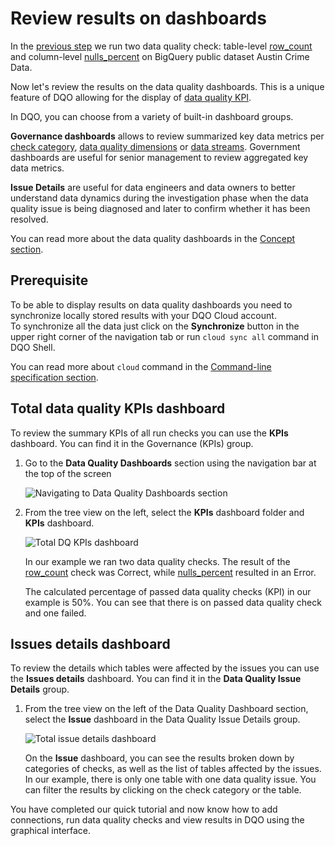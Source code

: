 # Review results on dashboards

In the [previous step](../run-data-quality-checks/run-data-quality-checks.md) we run two data quality check: table-level
[row_count](../../checks/table/volume/row-count.md) and column-level [nulls_percent](../../checks/column/nulls/not-nulls-percent.md)
on BigQuery public dataset Austin Crime Data. 

Now let's review the results on the data quality dashboards. This is a unique feature of DQO allowing for the display of [data quality KPI](../../dqo-concepts/data-quality-kpis/data-quality-kpis.md).

In DQO, you can choose from a variety of built-in dashboard groups.

**Governance dashboards** allows to review summarized key data metrics per [check category](../../checks/#categories-of-checks),
[data quality dimensions](../../dqo-concepts/data-quality-dimensions/data-quality-dimensions.md) or [data streams](../../dqo-concepts/data-grouping/data-grouping.md).
Government dashboards are useful for senior management to review aggregated key data metrics.

**Issue Details** are useful for data engineers and data owners to better understand data dynamics during the investigation phase when the data quality issue is being diagnosed and
later to confirm whether it has been resolved.

You can read more about the data quality dashboards in the [Concept section](../../dqo-concepts/data-quality-dashboards/data-quality-dashboards.md).

## Prerequisite

To be able to display results on data quality dashboards you need to synchronize locally stored results with your DQO Cloud account.  
To synchronize all the data just click on the **Synchronize** button in the upper right corner of the navigation tab or run `cloud sync all` command in DQO Shell.

You can read more about `cloud` command in the [Command-line specification section](../../command-line-interface/cloud.md).

## Total data quality KPIs dashboard

To review the summary KPIs of all run checks you can use the **KPIs** dashboard.
You can find it in the Governance (KPIs) group.

1. Go to the **Data Quality Dashboards** section using the navigation bar at the top of the screen

    ![Navigating to Data Quality Dashboards section](https://dqops.com/docs/images/getting-started/data-quality-dashboards-section.jpg)
    
2. From the tree view on the left, select the **KPIs** dashboard folder and **KPIs** dashboard.

    ![Total DQ KPIs dashboard](https://dqops.com/docs/images/getting-started/total-dq-kpis-dashboard.jpg)

    In our example we ran two data quality checks. The result of the [row_count](../../checks/table/volume/row-count.md) 
    check was Correct, while [nulls_percent](../../checks/column/nulls/not-nulls-percent.md) resulted in an Error.

    The calculated percentage of passed data quality checks (KPI) in our example is 50%. You can see that there is on passed data quality
    check and one failed.  

## Issues details dashboard

To review the details which tables were affected by the issues you can use the **Issues details** dashboard.
You can find it in the **Data Quality Issue Details** group.

1. From the tree view on the left of the Data Quality Dashboard section, select the **Issue** dashboard in the Data Quality Issue Details group. 

    ![Total issue details dashboard](https://dqops.com/docs/images/getting-started/total-issue-details-dashboard.jpg)

    On the **Issue** dashboard, you can see the results broken down by categories of checks, as well as the 
    list of tables affected by the issues. In our example, there is only one table with one data quality issue. 
    You can filter the results by clicking on the check category or the table.  


You have completed our quick tutorial and now know how to add connections, run data quality checks and view results in 
DQO using the graphical interface.